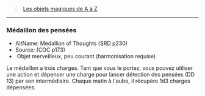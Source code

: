 ﻿---
!MagicItem
Type: Objet merveilleux
Rarity: peu courant
Attunement: harmonisation requise
Id: magicitems_az_hd.md#médaillon-des-pensées
ParentLink: magicitems_az_hd.md#les-objets-magiques-de-a-à-z
Name: Médaillon des pensées
ParentName: Les objets magiques de A à Z
NameLevel: 3
AltName: Medallion of Thoughts (SRD p230)
Source: (COC p173)
---
> [Les objets magiques de A à Z](hd_magicitems_az_les_objets_magiques_de_a_a_z.md)

---

### Médaillon des pensées

- AltName: Medallion of Thoughts (SRD p230)
- Source: (COC p173)
-  Objet merveilleux, peu courant (harmonisation requise)

Le médaillon a trois charges. Tant que vous le portez, vous pouvez utiliser une action et dépenser une charge pour lancer détection des pensées (DD 13) par son intermédiaire. Chaque matin à l'aube, il récupère 1d3 charges dépensées.

